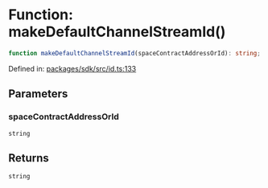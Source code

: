 # Function: makeDefaultChannelStreamId()

```ts
function makeDefaultChannelStreamId(spaceContractAddressOrId): string;
```

Defined in: [packages/sdk/src/id.ts:133](https://github.com/towns-protocol/towns/blob/0db1fd0ac7258e8db8cedfb6183e8eade8284fa1/packages/sdk/src/id.ts#L133)

## Parameters

### spaceContractAddressOrId

`string`

## Returns

`string`

